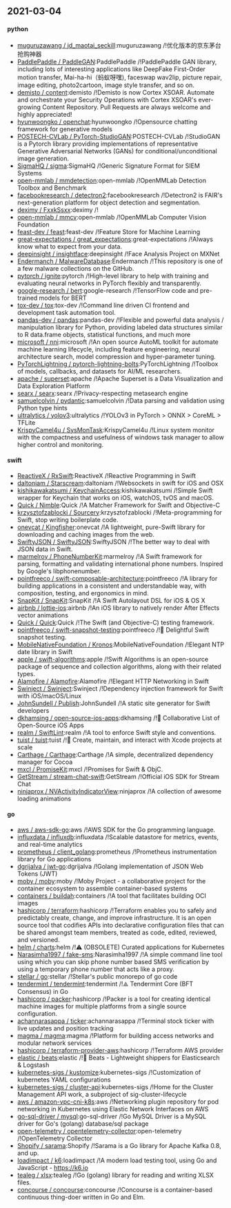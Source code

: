 ## 2021-03-04

#### python
* [muguruzawang / jd_maotai_seckill](https://github.com/muguruzawang/jd_maotai_seckill):muguruzawang /!优化版本的京东茅台抢购神器
* [PaddlePaddle / PaddleGAN](https://github.com/PaddlePaddle/PaddleGAN):PaddlePaddle /!PaddlePaddle GAN library, including lots of interesting applications like DeepFake First-Order motion transfer, Mai-ha-hi（蚂蚁呀嘿), faceswap wav2lip, picture repair, image editing, photo2cartoon, image style transfer, and so on.
* [demisto / content](https://github.com/demisto/content):demisto /!Demisto is now Cortex XSOAR. Automate and orchestrate your Security Operations with Cortex XSOAR's ever-growing Content Repository. Pull Requests are always welcome and highly appreciated!
* [hyunwoongko / openchat](https://github.com/hyunwoongko/openchat):hyunwoongko /!Opensource chatting framework for generative models
* [POSTECH-CVLab / PyTorch-StudioGAN](https://github.com/POSTECH-CVLab/PyTorch-StudioGAN):POSTECH-CVLab /!StudioGAN is a Pytorch library providing implementations of representative Generative Adversarial Networks (GANs) for conditional/unconditional image generation.
* [SigmaHQ / sigma](https://github.com/SigmaHQ/sigma):SigmaHQ /!Generic Signature Format for SIEM Systems
* [open-mmlab / mmdetection](https://github.com/open-mmlab/mmdetection):open-mmlab /!OpenMMLab Detection Toolbox and Benchmark
* [facebookresearch / detectron2](https://github.com/facebookresearch/detectron2):facebookresearch /!Detectron2 is FAIR's next-generation platform for object detection and segmentation.
* [deximy / FxxkSsxx](https://github.com/deximy/FxxkSsxx):deximy /!
* [open-mmlab / mmcv](https://github.com/open-mmlab/mmcv):open-mmlab /!OpenMMLab Computer Vision Foundation
* [feast-dev / feast](https://github.com/feast-dev/feast):feast-dev /!Feature Store for Machine Learning
* [great-expectations / great_expectations](https://github.com/great-expectations/great_expectations):great-expectations /!Always know what to expect from your data.
* [deepinsight / insightface](https://github.com/deepinsight/insightface):deepinsight /!Face Analysis Project on MXNet
* [Endermanch / MalwareDatabase](https://github.com/Endermanch/MalwareDatabase):Endermanch /!This repository is one of a few malware collections on the GitHub.
* [pytorch / ignite](https://github.com/pytorch/ignite):pytorch /!High-level library to help with training and evaluating neural networks in PyTorch flexibly and transparently.
* [google-research / bert](https://github.com/google-research/bert):google-research /!TensorFlow code and pre-trained models for BERT
* [tox-dev / tox](https://github.com/tox-dev/tox):tox-dev /!Command line driven CI frontend and development task automation tool.
* [pandas-dev / pandas](https://github.com/pandas-dev/pandas):pandas-dev /!Flexible and powerful data analysis / manipulation library for Python, providing labeled data structures similar to R data.frame objects, statistical functions, and much more
* [microsoft / nni](https://github.com/microsoft/nni):microsoft /!An open source AutoML toolkit for automate machine learning lifecycle, including feature engineering, neural architecture search, model compression and hyper-parameter tuning.
* [PyTorchLightning / pytorch-lightning-bolts](https://github.com/PyTorchLightning/pytorch-lightning-bolts):PyTorchLightning /!Toolbox of models, callbacks, and datasets for AI/ML researchers.
* [apache / superset](https://github.com/apache/superset):apache /!Apache Superset is a Data Visualization and Data Exploration Platform
* [searx / searx](https://github.com/searx/searx):searx /!Privacy-respecting metasearch engine
* [samuelcolvin / pydantic](https://github.com/samuelcolvin/pydantic):samuelcolvin /!Data parsing and validation using Python type hints
* [ultralytics / yolov3](https://github.com/ultralytics/yolov3):ultralytics /!YOLOv3 in PyTorch > ONNX > CoreML > TFLite
* [KrispyCamel4u / SysMonTask](https://github.com/KrispyCamel4u/SysMonTask):KrispyCamel4u /!Linux system monitor with the compactness and usefulness of windows task manager to allow higher control and monitoring.

#### swift
* [ReactiveX / RxSwift](https://github.com/ReactiveX/RxSwift):ReactiveX /!Reactive Programming in Swift
* [daltoniam / Starscream](https://github.com/daltoniam/Starscream):daltoniam /!Websockets in swift for iOS and OSX
* [kishikawakatsumi / KeychainAccess](https://github.com/kishikawakatsumi/KeychainAccess):kishikawakatsumi /!Simple Swift wrapper for Keychain that works on iOS, watchOS, tvOS and macOS.
* [Quick / Nimble](https://github.com/Quick/Nimble):Quick /!A Matcher Framework for Swift and Objective-C
* [krzysztofzablocki / Sourcery](https://github.com/krzysztofzablocki/Sourcery):krzysztofzablocki /!Meta-programming for Swift, stop writing boilerplate code.
* [onevcat / Kingfisher](https://github.com/onevcat/Kingfisher):onevcat /!A lightweight, pure-Swift library for downloading and caching images from the web.
* [SwiftyJSON / SwiftyJSON](https://github.com/SwiftyJSON/SwiftyJSON):SwiftyJSON /!The better way to deal with JSON data in Swift.
* [marmelroy / PhoneNumberKit](https://github.com/marmelroy/PhoneNumberKit):marmelroy /!A Swift framework for parsing, formatting and validating international phone numbers. Inspired by Google's libphonenumber.
* [pointfreeco / swift-composable-architecture](https://github.com/pointfreeco/swift-composable-architecture):pointfreeco /!A library for building applications in a consistent and understandable way, with composition, testing, and ergonomics in mind.
* [SnapKit / SnapKit](https://github.com/SnapKit/SnapKit):SnapKit /!A Swift Autolayout DSL for iOS & OS X
* [airbnb / lottie-ios](https://github.com/airbnb/lottie-ios):airbnb /!An iOS library to natively render After Effects vector animations
* [Quick / Quick](https://github.com/Quick/Quick):Quick /!The Swift (and Objective-C) testing framework.
* [pointfreeco / swift-snapshot-testing](https://github.com/pointfreeco/swift-snapshot-testing):pointfreeco /!📸
Delightful Swift snapshot testing.
* [MobileNativeFoundation / Kronos](https://github.com/MobileNativeFoundation/Kronos):MobileNativeFoundation /!Elegant NTP date library in Swift
* [apple / swift-algorithms](https://github.com/apple/swift-algorithms):apple /!Swift Algorithms is an open-source package of sequence and collection algorithms, along with their related types.
* [Alamofire / Alamofire](https://github.com/Alamofire/Alamofire):Alamofire /!Elegant HTTP Networking in Swift
* [Swinject / Swinject](https://github.com/Swinject/Swinject):Swinject /!Dependency injection framework for Swift with iOS/macOS/Linux
* [JohnSundell / Publish](https://github.com/JohnSundell/Publish):JohnSundell /!A static site generator for Swift developers
* [dkhamsing / open-source-ios-apps](https://github.com/dkhamsing/open-source-ios-apps):dkhamsing /!📱
Collaborative List of Open-Source iOS Apps
* [realm / SwiftLint](https://github.com/realm/SwiftLint):realm /!A tool to enforce Swift style and conventions.
* [tuist / tuist](https://github.com/tuist/tuist):tuist /!🚀
Create, maintain, and interact with Xcode projects at scale
* [Carthage / Carthage](https://github.com/Carthage/Carthage):Carthage /!A simple, decentralized dependency manager for Cocoa
* [mxcl / PromiseKit](https://github.com/mxcl/PromiseKit):mxcl /!Promises for Swift & ObjC.
* [GetStream / stream-chat-swift](https://github.com/GetStream/stream-chat-swift):GetStream /!Official iOS SDK for Stream Chat
* [ninjaprox / NVActivityIndicatorView](https://github.com/ninjaprox/NVActivityIndicatorView):ninjaprox /!A collection of awesome loading animations

#### go
* [aws / aws-sdk-go](https://github.com/aws/aws-sdk-go):aws /!AWS SDK for the Go programming language.
* [influxdata / influxdb](https://github.com/influxdata/influxdb):influxdata /!Scalable datastore for metrics, events, and real-time analytics
* [prometheus / client_golang](https://github.com/prometheus/client_golang):prometheus /!Prometheus instrumentation library for Go applications
* [dgrijalva / jwt-go](https://github.com/dgrijalva/jwt-go):dgrijalva /!Golang implementation of JSON Web Tokens (JWT)
* [moby / moby](https://github.com/moby/moby):moby /!Moby Project - a collaborative project for the container ecosystem to assemble container-based systems
* [containers / buildah](https://github.com/containers/buildah):containers /!A tool that facilitates building OCI images
* [hashicorp / terraform](https://github.com/hashicorp/terraform):hashicorp /!Terraform enables you to safely and predictably create, change, and improve infrastructure. It is an open source tool that codifies APIs into declarative configuration files that can be shared amongst team members, treated as code, edited, reviewed, and versioned.
* [helm / charts](https://github.com/helm/charts):helm /!⚠️
(OBSOLETE) Curated applications for Kubernetes
* [Narasimha1997 / fake-sms](https://github.com/Narasimha1997/fake-sms):Narasimha1997 /!A simple command line tool using which you can skip phone number based SMS verification by using a temporary phone number that acts like a proxy.
* [stellar / go](https://github.com/stellar/go):stellar /!Stellar's public monorepo of go code
* [tendermint / tendermint](https://github.com/tendermint/tendermint):tendermint /!⟁ Tendermint Core (BFT Consensus) in Go
* [hashicorp / packer](https://github.com/hashicorp/packer):hashicorp /!Packer is a tool for creating identical machine images for multiple platforms from a single source configuration.
* [achannarasappa / ticker](https://github.com/achannarasappa/ticker):achannarasappa /!Terminal stock ticker with live updates and position tracking
* [magma / magma](https://github.com/magma/magma):magma /!Platform for building access networks and modular network services
* [hashicorp / terraform-provider-aws](https://github.com/hashicorp/terraform-provider-aws):hashicorp /!Terraform AWS provider
* [elastic / beats](https://github.com/elastic/beats):elastic /!🐠
Beats - Lightweight shippers for Elasticsearch & Logstash
* [kubernetes-sigs / kustomize](https://github.com/kubernetes-sigs/kustomize):kubernetes-sigs /!Customization of kubernetes YAML configurations
* [kubernetes-sigs / cluster-api](https://github.com/kubernetes-sigs/cluster-api):kubernetes-sigs /!Home for the Cluster Management API work, a subproject of sig-cluster-lifecycle
* [aws / amazon-vpc-cni-k8s](https://github.com/aws/amazon-vpc-cni-k8s):aws /!Networking plugin repository for pod networking in Kubernetes using Elastic Network Interfaces on AWS
* [go-sql-driver / mysql](https://github.com/go-sql-driver/mysql):go-sql-driver /!Go MySQL Driver is a MySQL driver for Go's (golang) database/sql package
* [open-telemetry / opentelemetry-collector](https://github.com/open-telemetry/opentelemetry-collector):open-telemetry /!OpenTelemetry Collector
* [Shopify / sarama](https://github.com/Shopify/sarama):Shopify /!Sarama is a Go library for Apache Kafka 0.8, and up.
* [loadimpact / k6](https://github.com/loadimpact/k6):loadimpact /!A modern load testing tool, using Go and JavaScript - https://k6.io
* [tealeg / xlsx](https://github.com/tealeg/xlsx):tealeg /!Go (golang) library for reading and writing XLSX files.
* [concourse / concourse](https://github.com/concourse/concourse):concourse /!Concourse is a container-based continuous thing-doer written in Go and Elm.
